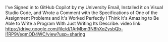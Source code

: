 I've Signed in to GitHub Copilot by my University Email, Installed it on Visual Studio Code, and Wrote a Comment
with the Specifications of One of the Assignment Problems and It's Worked Perfectly 
I Think It's Amazing to Be Able to Write a Program With Just Writing Its Describe.
video link: https://drive.google.com/file/d/1ArMbm3N8hXqZysbQb-I1RP9VeqmOD4WC/view?usp=sharing

